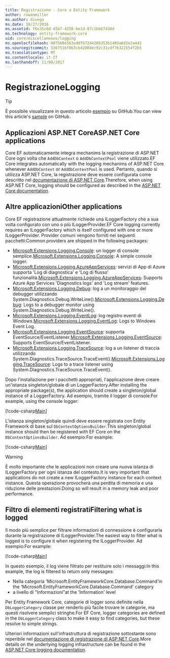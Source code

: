 ```yaml
---
title: Registrazione - Core a Entity Framework
author: rowanmiller
ms.author: divega
ms.date: 10/27/2016
ms.assetid: f6e35c6d-45b7-4258-be1d-87c1bb67438d
ms.technology: entity-framework-core
uid: core/miscellaneous/logging
ms.openlocfilehash: 807560e563eddfb72d4286353b1403a0d2e2a441
ms.sourcegitcommit: 5367516f063cb42804ec92c31cdf76322554f2b5
ms.translationtype: MT
ms.contentlocale: it-IT
ms.lasthandoff: 11/08/2017
---
```

# <a name="logging"></a><span data-ttu-id="a031f-102">Registrazione</span><span class="sxs-lookup"><span data-stu-id="a031f-102">Logging</span></span>

> [!TIP]  
> <span data-ttu-id="a031f-103">È possibile visualizzare in questo articolo [esempio](https://github.com/aspnet/EntityFramework.Docs/tree/master/samples/core/Miscellaneous/Logging) su GitHub.</span><span class="sxs-lookup"><span data-stu-id="a031f-103">You can view this article's [sample](https://github.com/aspnet/EntityFramework.Docs/tree/master/samples/core/Miscellaneous/Logging) on GitHub.</span></span>

## <a name="aspnet-core-applications"></a><span data-ttu-id="a031f-104">Applicazioni ASP.NET Core</span><span class="sxs-lookup"><span data-stu-id="a031f-104">ASP.NET Core applications</span></span>

<span data-ttu-id="a031f-105">Core EF automaticamente integra mechanims la registrazione di ASP.NET Core ogni volta che `AddDbContext` o `AddDbContextPool` viene utilizzato.</span><span class="sxs-lookup"><span data-stu-id="a031f-105">EF Core integrates automatically with the logging mechanims of ASP.NET Core whenever `AddDbContext` or `AddDbContextPool` is used.</span></span> <span data-ttu-id="a031f-106">Pertanto, quando si utilizza ASP.NET Core, la registrazione deve essere configurata come descritto nel [documentazione di ASP.NET Core](https://docs.microsoft.com/en-us/aspnet/core/fundamentals/logging?tabs=aspnetcore2x).</span><span class="sxs-lookup"><span data-stu-id="a031f-106">Therefore, when using ASP.NET Core, logging should be configured as described in the [ASP.NET Core documentation](https://docs.microsoft.com/en-us/aspnet/core/fundamentals/logging?tabs=aspnetcore2x).</span></span>

## <a name="other-applications"></a><span data-ttu-id="a031f-107">Altre applicazioni</span><span class="sxs-lookup"><span data-stu-id="a031f-107">Other applications</span></span>

<span data-ttu-id="a031f-108">Core EF registrazione attualmente richiede una ILoggerFactory che a sua volta configurato con uno o più ILoggerProvider.</span><span class="sxs-lookup"><span data-stu-id="a031f-108">EF Core logging currently requires an ILoggerFactory which is itself configured with one or more ILoggerProvider.</span></span> <span data-ttu-id="a031f-109">Provider comuni vengono forniti nei seguenti pacchetti:</span><span class="sxs-lookup"><span data-stu-id="a031f-109">Common providers are shipped in the following packages:</span></span>

* <span data-ttu-id="a031f-110">[Microsoft.Extensions.Logging.Console](https://www.nuget.org/packages/Microsoft.Extensions.Logging.Console/): un logger di console semplice.</span><span class="sxs-lookup"><span data-stu-id="a031f-110">[Microsoft.Extensions.Logging.Console](https://www.nuget.org/packages/Microsoft.Extensions.Logging.Console/): A simple console logger.</span></span>
* <span data-ttu-id="a031f-111">[Microsoft.Extensions.Logging.AzureAppServices](https://www.nuget.org/packages/Microsoft.Extensions.Logging.AzureAppServices/): servizi di App di Azure supporta 'Log di diagnostica' e 'Log di flusso' funzionalità.</span><span class="sxs-lookup"><span data-stu-id="a031f-111">[Microsoft.Extensions.Logging.AzureAppServices](https://www.nuget.org/packages/Microsoft.Extensions.Logging.AzureAppServices/): Supports Azure App Services 'Diagnostics logs' and 'Log stream' features.</span></span>
* <span data-ttu-id="a031f-112">[Microsoft.Extensions.Logging.Debug](https://www.nuget.org/packages/Microsoft.Extensions.Logging.Debug/): log a un monitoraggio del debugger utilizzando System.Diagnostics.Debug.WriteLine().</span><span class="sxs-lookup"><span data-stu-id="a031f-112">[Microsoft.Extensions.Logging.Debug](https://www.nuget.org/packages/Microsoft.Extensions.Logging.Debug/): Logs to a debugger monitor using System.Diagnostics.Debug.WriteLine().</span></span>
* <span data-ttu-id="a031f-113">[Microsoft.Extensions.Logging.EventLog](https://www.nuget.org/packages/Microsoft.Extensions.Logging.EventLog/): log registro eventi di Windows.</span><span class="sxs-lookup"><span data-stu-id="a031f-113">[Microsoft.Extensions.Logging.EventLog](https://www.nuget.org/packages/Microsoft.Extensions.Logging.EventLog/): Logs to Windows Event Log.</span></span>
* <span data-ttu-id="a031f-114">[Microsoft.Extensions.Logging.EventSource](https://www.nuget.org/packages/Microsoft.Extensions.Logging.EventSource/): supporta EventSource/EventListener.</span><span class="sxs-lookup"><span data-stu-id="a031f-114">[Microsoft.Extensions.Logging.EventSource](https://www.nuget.org/packages/Microsoft.Extensions.Logging.EventSource/): Supports EventSource/EventListener.</span></span>
* <span data-ttu-id="a031f-115">[Microsoft.Extensions.Logging.TraceSource](https://www.nuget.org/packages/Microsoft.Extensions.Logging.TraceSource/): log a un listener di traccia utilizzando System.Diagnostics.TraceSource.TraceEvent().</span><span class="sxs-lookup"><span data-stu-id="a031f-115">[Microsoft.Extensions.Logging.TraceSource](https://www.nuget.org/packages/Microsoft.Extensions.Logging.TraceSource/): Logs to a trace listener using System.Diagnostics.TraceSource.TraceEvent().</span></span>

<span data-ttu-id="a031f-116">Dopo l'installazione per i pacchetti appropriati, l'applicazione deve creare un'istanza singleton/globale di un LoggerFactory.</span><span class="sxs-lookup"><span data-stu-id="a031f-116">After installing the appropriate package(s), the application should create a singleton/global instance of a LoggerFactory.</span></span> <span data-ttu-id="a031f-117">Ad esempio, tramite il logger di console:</span><span class="sxs-lookup"><span data-stu-id="a031f-117">For example, using the console logger:</span></span>

[!code-csharp[Main](../../../samples/core/Miscellaneous/Logging/Logging/BloggingContext.cs#DefineLoggerFactory)]

<span data-ttu-id="a031f-118">L'istanza singleton/globale quindi deve essere registrata con Entity Framework di base sul `DbContextOptionsBuilder`.</span><span class="sxs-lookup"><span data-stu-id="a031f-118">This singleton/global instance should then be registered with EF Core on the `DbContextOptionsBuilder`.</span></span> <span data-ttu-id="a031f-119">Ad esempio:</span><span class="sxs-lookup"><span data-stu-id="a031f-119">For example:</span></span>

[!code-csharp[Main](../../../samples/core/Miscellaneous/Logging/Logging/BloggingContext.cs#RegisterLoggerFactory)]

> [!WARNING]
> <span data-ttu-id="a031f-120">È molto importante che le applicazioni non creare una nuova istanza di ILoggerFactory per ogni istanza del contesto.</span><span class="sxs-lookup"><span data-stu-id="a031f-120">It is very important that applications do not create a new ILoggerFactory instance for each context instance.</span></span> <span data-ttu-id="a031f-121">Questa operazione provocherà una perdita di memoria e una riduzione delle prestazioni.</span><span class="sxs-lookup"><span data-stu-id="a031f-121">Doing so will result in a memory leak and poor performance.</span></span>

## <a name="filtering-what-is-logged"></a><span data-ttu-id="a031f-122">Filtro di elementi registrati</span><span class="sxs-lookup"><span data-stu-id="a031f-122">Filtering what is logged</span></span>

<span data-ttu-id="a031f-123">Il modo più semplice per filtrare informazioni di connessione è configurarla durante la registrazione di ILoggerProvider.</span><span class="sxs-lookup"><span data-stu-id="a031f-123">The easiest way to filter what is logged is to configure it when registering the ILoggerProvider.</span></span> <span data-ttu-id="a031f-124">Ad esempio:</span><span class="sxs-lookup"><span data-stu-id="a031f-124">For example:</span></span>

[!code-csharp[Main](../../../samples/core/Miscellaneous/Logging/Logging/BloggingContextWithFiltering.cs#DefineLoggerFactory)]

<span data-ttu-id="a031f-125">In questo esempio, il log viene filtrato per restituire solo i messaggi:</span><span class="sxs-lookup"><span data-stu-id="a031f-125">In this example, the log is filtered to return only messages:</span></span>
 * <span data-ttu-id="a031f-126">Nella categoria 'Microsoft.EntityFrameworkCore.Database.Command'</span><span class="sxs-lookup"><span data-stu-id="a031f-126">in the 'Microsoft.EntityFrameworkCore.Database.Command' category</span></span>
 * <span data-ttu-id="a031f-127">a livello di "Informazioni"</span><span class="sxs-lookup"><span data-stu-id="a031f-127">at the 'Information' level</span></span>

<span data-ttu-id="a031f-128">Per Entity Framework Core, categorie di logger sono definite nella `DbLoggerCategory` classe per renderlo più facile trovare le categorie, ma questi risolvere semplici stringhe.</span><span class="sxs-lookup"><span data-stu-id="a031f-128">For EF Core, logger categories are defined in the `DbLoggerCategory` class to make it easy to find categories, but these resolve to simple strings.</span></span>

<span data-ttu-id="a031f-129">Ulteriori informazioni sull'infrastruttura di registrazione sottostante sono reperibile nel [documentazione di registrazione di ASP.NET Core](https://docs.microsoft.com/en-us/aspnet/core/fundamentals/logging?tabs=aspnetcore2x).</span><span class="sxs-lookup"><span data-stu-id="a031f-129">More details on the underlying logging infrastructure can be found in the [ASP.NET Core logging documentation](https://docs.microsoft.com/en-us/aspnet/core/fundamentals/logging?tabs=aspnetcore2x).</span></span>